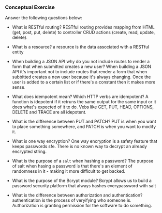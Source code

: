 ### Conceptual Exercise

Answer the following questions below:

- What is RESTful routing?
RESTful routing provides mapping from HTML (get, post, put, delete) to controller CRUD actions (create, read, update, delete). 

- What is a resource?
a resource is the data associated with a RESTful entity 

- When building a JSON API why do you not include routes to render a form that when submitted creates a new user?
When building a JSON API it's important not to include routes that render a form that when subbitted creates a new user because it's always changing. Once the user is added to a certain list or if there's a constant then it makes more sense. 

- What does idempotent mean? Which HTTP verbs are idempotent?
A function is idepotent if it retruns the same output for the same input or it does what's expected of it to do. Vebs like GET, PUT, HEAD, OPTIONS, DELETE and TRACE are all idepotent. 

- What is the difference between PUT and PATCH?
PUT is when you want to place something somewhere, and PATCH is when you want to modify it. 

- What is one way encryption?
One way encryption is a safety feature that keeps passwords sfe. There is no known way to decrypt an already encrypted string. 


- What is the purpose of a `salt` when hashing a password?
The purpose of salt when hasing a password is that there's an element of randomness in it - making it more difficult to get backed. 

- What is the purpose of the Bcrypt module?
Bcrypt allows us to build a password security platform that always hashes everypassword with salt

- What is the difference between authorization and authentication?
authentication is the process of veryifying who someone is. Authorization is granting permission for the software to do something. 